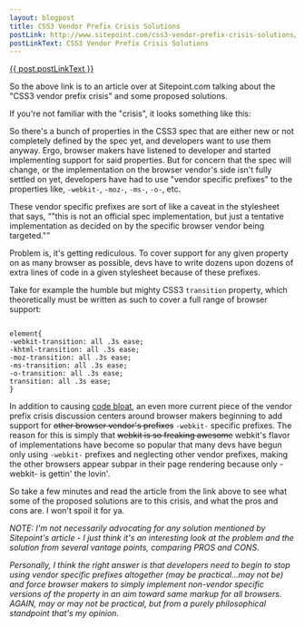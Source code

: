 ```yaml
---
layout: blogpost
title: CSS3 Vendor Prefix Crisis Solutions
postLink: http://www.sitepoint.com/css3-vendor-prefix-crisis-solutions/
postLinkText: CSS3 Vendor Prefix Crisis Solutions
---
```


<div class="media link">
  <a href="{{ post.postLink }}">{{ post.postLinkText }}</a>
</div>

<p>So the above link is to an article over at Sitepoint.com talking about the "CSS3 vendor prefix crisis" and some proposed solutions.</p>

<p>If you're not familiar with the "crisis", it looks something like this:</p>

<p>So there's a bunch of properties in the CSS3 spec that are either new or not completely defined by the spec yet, and developers want to use them anyway. Ergo, browser makers have listened to developer and started implementing support for said properties. But for concern that the spec will change, or the implementation on the browser vendor's side isn't fully settled on yet, developers have had to use "vendor specific prefixes" to the properties like,  <code>-webkit-</code>, <code>-moz-</code>, <code>-ms-</code>, <code>-o-</code>, etc.</p>

<p>These vendor specific prefixes are sort of like a caveat in the stylesheet that says, <q>"this is not an official spec implementation, but just a tentative implementation as decided on by the specific browser vendor being targeted."</q></p>

<p>Problem is, it's getting rediculous. To cover support for any given property on as many browser as possible, devs have to write dozens upon dozens of extra lines of code in a given stylesheet because of these prefixes.</p>

<p>Take for example the humble but mighty CSS3 <code>transition</code> property, which theoretically must be written as such to cover a full range of browser support:</p>

<p><pre><code>
element{
-webkit-transition: all .3s ease;
-khtml-transition: all .3s ease;
-moz-transition: all .3s ease;
-ms-transition: all .3s ease;
-o-transition: all .3s ease;
transition: all .3s ease;
}
</code></pre></p>

<p>In addition to causing <a href="http://en.wikipedia.org/wiki/Code_bloat">code bloat</a>, an even more current piece of the vendor prefix crisis discussion centers around browser makers beginning to add support for <strike>other browser vendor's prefixes</strike> <code>-webkit-</code> specific prefixes. The reason for this is simply that <strike>webkit is so freaking awesome</strike> webkit's flavor of implementations have become so popular that many devs have begun only using <code>-webkit-</code> prefixes and neglecting other vendor prefixes, making the other browsers appear subpar in their page rendering because only -webkit- is gettin' the lovin'.</p>

<p>So take a few minutes and read the article from the link above to see what some of the proposed solutions are to this crisis, and what the pros and cons are. I won't spoil it for ya.</p>

<p class="disclaimer"><em>NOTE: I'm not necessarily advocating for any solution mentioned by Sitepoint's article - I just think it's an interesting look at the problem and the solution from several vantage points, comparing PROS and CONS.</em><p>

<p class="disclaimer"><em>Personally, I think the right answer is that developers need to begin to stop using vendor specific prefixes altogether (may be practical...may not be) and force browser makers to simply implement non-vendor specific versions of the property in an aim toward same markup for all browsers. AGAIN, may or may not be practical, but from a purely philosophical standpoint that's my opinion.</em></p>